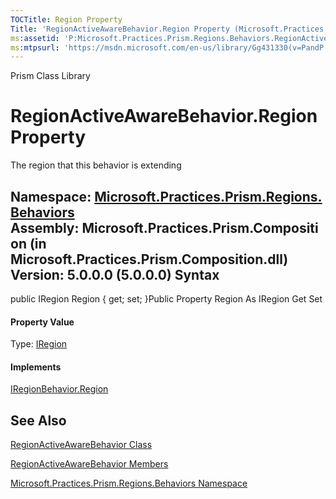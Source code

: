 ```yaml
---
TOCTitle: Region Property
Title: 'RegionActiveAwareBehavior.Region Property (Microsoft.Practices.Prism.Regions.Behaviors)'
ms:assetid: 'P:Microsoft.Practices.Prism.Regions.Behaviors.RegionActiveAwareBehavior.Region'
ms:mtpsurl: 'https://msdn.microsoft.com/en-us/library/Gg431330(v=PandP.50)'
---
```


Prism Class Library

RegionActiveAwareBehavior.Region Property
=============================================

The region that this behavior is extending

**Namespace:** [Microsoft.Practices.Prism.Regions.Behaviors](https://msdn.microsoft.com/n:microsoft.practices.prism.regions.behaviors)
**Assembly:** Microsoft.Practices.Prism.Composition (in Microsoft.Practices.Prism.Composition.dll) Version: 5.0.0.0 (5.0.0.0)
Syntax
------

<span id="syntaxToggle"></span>public IRegion Region { get; set; }Public Property Region As IRegion Get Set
#### Property Value

Type: [IRegion](https://msdn.microsoft.com/t:microsoft.practices.prism.regions.iregion)
#### Implements

[IRegionBehavior.Region](https://msdn.microsoft.com/p:microsoft.practices.prism.regions.iregionbehavior.region)

See Also
--------

<span id="seeAlsoToggle"></span>
[RegionActiveAwareBehavior Class](https://msdn.microsoft.com/t:microsoft.practices.prism.regions.behaviors.regionactiveawarebehavior)

[RegionActiveAwareBehavior Members](https://msdn.microsoft.com/allmembers.t:microsoft.practices.prism.regions.behaviors.regionactiveawarebehavior)

[Microsoft.Practices.Prism.Regions.Behaviors Namespace](https://msdn.microsoft.com/n:microsoft.practices.prism.regions.behaviors)

